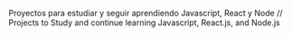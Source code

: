 Proyectos para estudiar y seguir aprendiendo Javascript, React y Node
//
Projects to Study and continue learning Javascript, React.js, and Node.js
